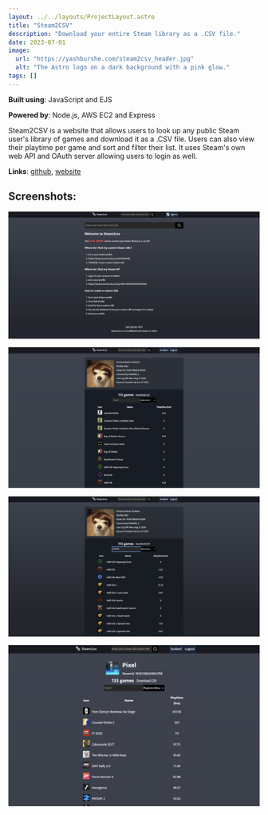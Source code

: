 ```yaml
---
layout: ../../layouts/ProjectLayout.astro
title: "Steam2CSV"
description: "Download your entire Steam library as a .CSV file."
date: 2023-07-01
image:
  url: "https://yashburshe.com/steam2csv_header.jpg"
  alt: "The Astro logo on a dark background with a pink glow."
tags: []
---
```


**Built using**: JavaScript and EJS

**Powered by**: Node.js, AWS EC2 and Express

Steam2CSV is a website that allows users to look up any public Steam
user's library of games and download it as a .CSV file. Users can also
view their playtime per game and sort and filter their list. It uses Steam's
own web API and OAuth server allowing users to login as well.</p>

**Links**: [github](https://www.github.com/yburshe/steam2csv), [website](https://www.steam2csv.xyz)

## Screenshots:

![Steam2csv homepage](../../images/steam2csv/home_page.png)


![Steam2csv your page](../../images/steam2csv/your_user_page.png)

![Steam2csv search and sort](../../images/steam2csv/search_sort.png)

![Steam2csv other user's page](../../images/steam2csv/other_user_page.png)

</div>